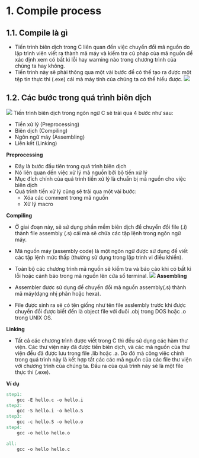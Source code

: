 # 1. Compile process

## 1.1. Compile là gì

- Tiến trình biên dịch trong C liên quan đến việc chuyển đổi mã nguồn do lập trình viên viết ra thành mã máy và kiểm tra cú pháp của mã nguồn để xác định xem có bất kì lỗi hay warning nào trong chương trình của chúng ta hay không.
- Tiến trình này sẽ phải thông qua một vài bước để có thể tạo ra được một tệp tin thực thi (.exe) cái mà máy tính của chúng ta có thể hiểu được.
  ![](https://scaler.com/topics/images/What-is-a-compilation.webp)

## 1.2. Các bước trong quá trình biên dịch

![](https://miro.medium.com/v2/resize:fit:1400/1*guoif2QI9jfiae1VaSJEDA.png)
Tiến trình biên dịch trong ngôn ngữ C sẽ trải qua 4 bước như sau:

- Tiền xử lý (Preprocessing)
- Biên dịch (Compiling)
- Ngôn ngữ máy (Assembling)
- Liên kết (Linking)

**Preprocessing**

- Đây là bước đầu tiên trong quá trình biên dịch
- Nó liên quan đến việc xử lý mã nguồn bởi bộ tiền xử lý
- Mục đích chính của quá trình tiền xử lý là chuẩn bị mã nguồn cho việc biên dịch
- Quá trình tiền xử lý cũng sẽ trải qua một vài bước:
  - Xóa các comment trong mã nguồn
  - Xử lý macro

**Compiling**

- Ở giai đoạn này, sẽ sử dụng phần mềm biên dịch để chuyển đổi file (.i)
  thành file assembly (.s) cái mà sẽ chứa các tập lệnh trong ngôn ngữ máy.
- Mã nguồn máy (assembly code) là một ngôn ngữ được sử dụng để viết các
  tập lệnh mức thấp (thường sử dụng trong lập trình vi điều khiển).
- Toàn bộ các chương trình mã nguồn sẽ kiểm tra và báo cáo khi có bất kì
  lỗi hoặc cảnh báo trong mã nguồn lên cửa sổ terminal.
  ![](https://joellaity.com/assets/linking.jpeg)
  **Assembling**

- Assembler được sử dụng để chuyển đổi mã nguồn assembly(.s)
  thành mã máy(dạng nhị phân hoặc hexa).
- File được sinh ra sẽ có tên giống như tên file asslembly trước
  khi được chuyển đổi được biết đến là object file với đuôi .obj trong DOS hoặc .o trong UNIX OS.

**Linking**

- Tất cả các chương trình được viết trong C thì đều sử dụng các hàm thư viện. Các thư viện này đã được tiền biên dịch, và các mã nguồn của thư viện đều đã được lưu trong file .lib hoặc .a. Do đó mà công việc chính trong quá trình này là kết hợp tất các các mã nguồn của các file thư viện với chương trình của chúng ta. Đầu ra của quá trình này sẽ là một file thực thi (.exe).

**Ví dụ**

```Makefile
step1:
	gcc -E hello.c -o hello.i
step2:
	gcc -S hello.i -o hello.S
step3:
	gcc -c hello.S -o hello.o
step4:
	gcc -o hello hello.o

all:
	gcc -o hello hello.c
```
